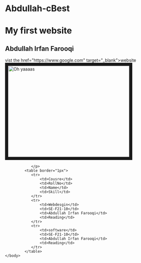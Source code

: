 # Abdullah-cBest
<!DOCTYPE html>
<html>
    <head>
        <meta charset="utf-8">
        <meta name="viewport" content="device width, initial scale=1">
        <title>Abdullah Irfan Farooqi
        </title>
    </head>
    <body>
        <h1>My first website</h1>
        <h2>Abdullah Irfan Farooqi</h2>
                vist the <a>href="https://www.google.com" target="_blank">website</a>
                <img src="Html.jpg" alt="Oh yaaaas" border="10" width="400" height="300" >
    
                </p>
             <table border="1px">
                <tr>
                    <td>Cousre</td>
                    <td>RollNo</td>
                    <td>Name</td>
                    <td>Skill</td>
                </tr>
                <tr>
                    <td>Webdesgin</td>
                    <td>SE-F21-10</td>
                    <td>Abdullah Irfan Farooqi</td>
                    <td>Reading</td>
                </tr>
                <tr>
                    <td>software</td>
                    <td>SE-F21-10</td>
                    <td>Abdullah Irfan Farooqi</td>
                    <td>Reading</td>
                </tr>
             </table>  
    </body>
</html>
